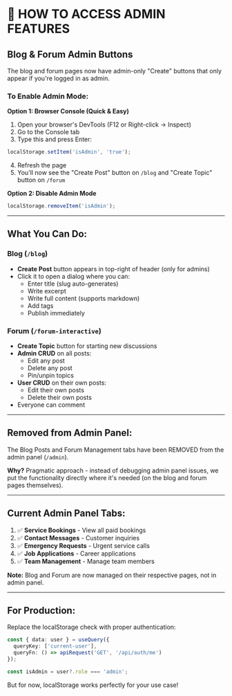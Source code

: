 # 🔐 HOW TO ACCESS ADMIN FEATURES

## Blog & Forum Admin Buttons

The blog and forum pages now have admin-only "Create" buttons that only appear if you're logged in as admin.

### To Enable Admin Mode:

**Option 1: Browser Console (Quick & Easy)**
1. Open your browser's DevTools (F12 or Right-click → Inspect)
2. Go to the Console tab
3. Type this and press Enter:
```javascript
localStorage.setItem('isAdmin', 'true');
```
4. Refresh the page
5. You'll now see the "Create Post" button on `/blog` and "Create Topic" button on `/forum`

**Option 2: Disable Admin Mode**
```javascript
localStorage.removeItem('isAdmin');
```

---

## What You Can Do:

### Blog (`/blog`)
- **Create Post** button appears in top-right of header (only for admins)
- Click it to open a dialog where you can:
  - Enter title (slug auto-generates)
  - Write excerpt
  - Write full content (supports markdown)
  - Add tags
  - Publish immediately

### Forum (`/forum-interactive`) 
- **Create Topic** button for starting new discussions
- **Admin CRUD** on all posts:
  - Edit any post
  - Delete any post
  - Pin/unpin topics
- **User CRUD** on their own posts:
  - Edit their own posts
  - Delete their own posts
- Everyone can comment

---

## Removed from Admin Panel:

The Blog Posts and Forum Management tabs have been REMOVED from the admin panel (`/admin`).

**Why?** Pragmatic approach - instead of debugging admin panel issues, we put the functionality directly where it's needed (on the blog and forum pages themselves).

---

## Current Admin Panel Tabs:

1. ✅ **Service Bookings** - View all paid bookings
2. ✅ **Contact Messages** - Customer inquiries
3. ✅ **Emergency Requests** - Urgent service calls
4. ✅ **Job Applications** - Career applications
5. ✅ **Team Management** - Manage team members

**Note:** Blog and Forum are now managed on their respective pages, not in admin panel.

---

## For Production:

Replace the localStorage check with proper authentication:

```typescript
const { data: user } = useQuery({
  queryKey: ['current-user'],
  queryFn: () => apiRequest('GET', '/api/auth/me')
});

const isAdmin = user?.role === 'admin';
```

But for now, localStorage works perfectly for your use case!
